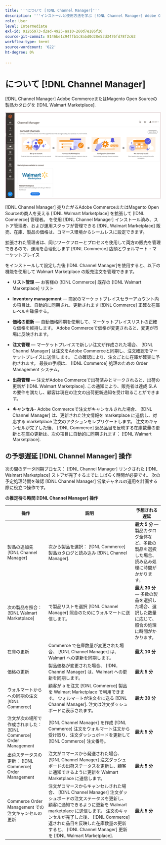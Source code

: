 ```yaml
---
title: '''について [!DNL Channel Manager]'''
description: '''インストールと使用方法を学ぶ [!DNL Channel Manager] Adobe CommerceとMagento Open Sourceストアをサードパーティのマーケットプレイスと統合し、Marketplace のリスト、価格、在庫、販売をコマース管理者からシームレスに管理するためのセールスチャネルを作成します。'
role: User
level: Intermediate
exl-id: 91265973-d2ad-4925-aa10-260d7e186f20
source-git-commit: 8146be1c94ffb1c8abd0d28e53d3476fd78f2c62
workflow-type: tm+mt
source-wordcount: '622'
ht-degree: 0%

---
```



# について [!DNL Channel Manager]

[!DNL Channel Manager] Adobe CommerceまたはMagento Open Sourceの製品カタログを [!DNL Walmart Marketplace].

![[!DNL Channel Manager] 拡張機能の管理ビュー](assets/channel-manager-home.png)

[!DNL Channel Manager] 売りたがるAdobe CommerceまたはMagento Open Sourceの商人を支える [!DNL Walmart Marketplace] を拡張して [!DNL Commerce] 管理者。 を使用 [!DNL Channel Manager] インストール済み、ストア管理者、および運用スタッフが管理できる [!DNL Walmart Marketplace] 販売、在庫、製品の価格は、コマース環境からシームレスに設定できます。

拡張された管理者は、同じワークフローとプロセスを使用して両方の販売を管理できるので、運用を合理化します [!DNL Commerce] 店頭とウォルマート・マーケットプレイス

をインストールして設定した後 [!DNL Channel Manager]を使用すると、以下の機能を使用して Walmart Marketplace の販売注文を管理できます。

* **リスト管理** — お客様の [!DNL Commerce] 既存の [!DNL Walmart Marketplace] リスト

* **Inventory management** — 商家のマーケットプレイスセラーアカウント内の項目は、自動的に同期され、更新されます [!DNL Commerce] 正確な在庫レベルを確保する。

* **価格の更新** — 自動価格同期を使用して、マーケットプレイスリストの正確な価格を維持します。 Adobe Commerceで価格が変更されると、変更が市場に反映されます。

* **注文管理** — マーケットプレイスで新しい注文が作成された場合、 [!DNL Channel Manager] は注文をAdobe Commerceと同期し、注文確認をマーケットプレイスに送信します。 この確認により、注文ごとに在庫が確実に予約されます。 最後の手順は、 [!DNL Commerce] 処理のための Order Management システム。

* **出荷管理** — 注文がAdobe Commerceで出荷済みとマークされると、出荷の更新が [!DNL Walmart Marketplace]. この通知により、販売者は達成 SLA の要件を満たし、顧客は現在の注文の出荷更新通知を受け取ることができます。

* **キャンセル**- Adobe Commerceで注文がキャンセルされた場合、 [!DNL Channel Manager] は、更新された注文情報を marketplace に送信し、対応する marketplace 注文のアクションをレプリケートします。 注文のキャンセルが完了した後、 [!DNL Commerce] 返品品目を反映する在庫数量の更新と在庫の更新は、次の項目に自動的に同期されます： [!DNL Walmart Marketplace].

## の予想遅延 [!DNL Channel Manager] 操作

次の間のデータ同期プロセス： [!DNL Channel Manager] リンクされた [!DNL Walmart Marketplace] ストアが完了するまでにしばらく時間が必要です。 次の予定処理時間を確認 [!DNL Channel Manager] 営業チャネルの運用を計画する際に役立つ操作です。

**の推定待ち時間 [!DNL Channel Manager] 操作**

| **操作** | **説明** | **予想される遅延** |
|------------------------------------------------------------|--------------------------------------------------------------------------------------------------------------------------------------------------------------------------------------------------------------------------------------------------------------------------------------------------------------------------------------------------------------------------------------------------|------------------------------------------------------------------------------------------------------------------------------|
| 製品の追加先 [!DNL Channel Manager] | 次から製品を選択： [!DNL Commerce] 製品カタログと読み込み [!DNL Channel Manager]. | **最大 5 分** — 製品カタログ全体など、多数の製品を選択した場合、読み込み処理に時間がかかります。 |
| 次の製品を照合： [!DNL Walmart Marketplace] | で製品リストを選択 [!DNL Channel Manager] 照合のためにウォルマートに送信します。 | **最大 30 分** — 多数の製品を選択した場合、選択した数量に応じて、照合の処理に時間がかかります。 |
| 在庫の更新 | Commerce で在庫数量が変更された場合、 [!DNL Channel Manager] は、Walmart への更新を同期します。 | **最大 10 分** |
| 価格の更新 | 製品価格が変更された場合、 [!DNL Channel Manager] は、Walmart への更新を同期します。 | **最大 5 分** |
| ウォルマートからへの同期の注文 [!DNL Commerce] | 顧客が a を注文 [!DNL Commerce] 製品を Walmart Marketplace で利用できます。 ウォルマートが注文をに送る [!DNL Channel Manager]. 注文は注文ダッシュボードに表示されます。 | **最大 30 分** |
| 注文が次の場所で作成されました： [!DNL Commerce] Order Management | [!DNL Channel Manager] を作成 [!DNL Commerce] 注文をウォルマート注文から受け取り、注文ダッシュボードを更新して [!DNL Commerce] 注文番号。 | **最大 5 分** |
| 出荷ステータスの更新： [!DNL Commerce] Order Management | 注文がコマースから発送された場合、 [!DNL Channel Manager] 注文ダッシュボードの出荷ステータスを更新し、顧客に通知できるように更新を Walmart Marketplace に送信します。 | **最大 5 分** |
| Commerce Order Management での注文キャンセルの更新 | 注文がコマースからキャンセルされた場合、 [!DNL Channel Manager] 注文ダッシュボードの注文ステータスを更新し、顧客に通知できるように更新を Walmart marketplace に送信します。 注文のキャンセルが完了した後、 [!DNL Commerce] 返された品目を反映した在庫数量の更新 すると、 [!DNL Channel Manager] 更新を [!DNL Walmart Marketplace]. | **最大 5 分** |


